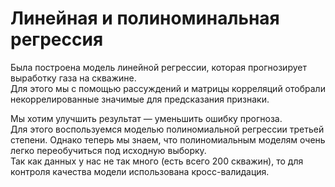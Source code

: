 # Линейная и полиноминальная регрессия
Была построена модель линейной регрессии, которая прогнозирует выработку газа на скважине.   
Для этого мы с помощью рассуждений и матрицы корреляций отобрали некоррелированные значимые для предсказания признаки.   

Мы хотим улучшить результат — уменьшить ошибку прогноза.   
Для этого воспользуемся моделью полиномиальной регрессии третьей степени. Однако теперь мы знаем, что полиномиальным моделям очень легко переобучиться под исходную выборку.   
Так как данных у нас не так много (есть всего 200 скважин), то для контроля качества модели использована кросс-валидация.
